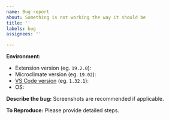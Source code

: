 ```yaml
---
name: Bug report
about: Something is not working the way it should be
title: ''
labels: bug
assignees: ''

---
```


<!---
Please be sure your extension and Microclimate versions are up-to-date, and you have already consulted our [troubleshooting page](https://microclimate-dev2ops.github.io/mdt-vsc-troubleshooting).
--->

**Environment:**
- Extension version (eg. `19.2.0`):
- Microclimate version (eg. `19.02`):
- [VS Code version](https://code.visualstudio.com/docs/supporting/faq#_how-do-i-find-the-vs-code-version) (eg. `1.32.1`):
 - OS:

**Describe the bug:**
Screenshots are recommended if applicable.

**To Reproduce:**
Please provide detailed steps.

<!---
Please also [upload the extension logs](https://microclimate-dev2ops.github.io/mdt-vsc-troubleshooting#finding-the-extension-logs) - this will help me resolve your issue much faster!
--->
